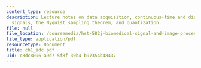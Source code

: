 ```yaml
---
content_type: resource
description: Lecture notes on data acquisition, continuous-time and discrete-time
  signals, the Nyquist sampling theorem, and quantization.
file: null
file_location: /coursemedia/hst-582j-biomedical-signal-and-image-processing-spring-2007/c8dc8096a9d75f8f30b4b97354b48437_ch1_adc.pdf
file_type: application/pdf
resourcetype: Document
title: ch1_adc.pdf
uid: c8dc8096-a9d7-5f8f-30b4-b97354b48437
---
```


